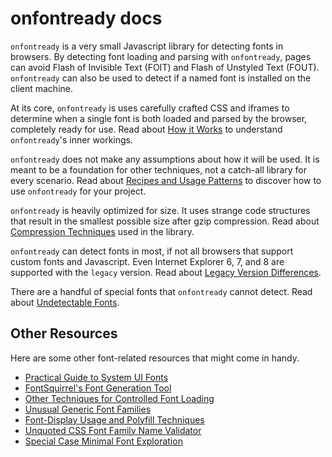 # onfontready docs

`onfontready` is a very small Javascript library for detecting fonts in browsers. By detecting font loading and parsing with `onfontready`, pages can avoid Flash of Invisible Text (FOIT) and Flash of Unstyled Text (FOUT). `onfontready` can also be used to detect if a named font is installed on the client machine.

At its core, `onfontready` is uses carefully crafted CSS and iframes to determine when a single font is both loaded and parsed by the browser, completely ready for use. Read about [How it Works](how_it_works.md) to understand `onfontready`'s inner workings.

`onfontready` does not make any assumptions about how it will be used. It is meant to be a foundation for other techniques, not a catch-all library for every scenario. Read about [Recipes and Usage Patterns](recipes_and_usage_patterns.md) to discover how to use `onfontready` for your project.

`onfontready` is heavily optimized for size. It uses strange code structures that result in the smallest possible size after gzip compression. Read about [Compression Techniques](compression_techniques.md) used in the library.

`onfontready` can detect fonts in most, if not all browsers that support custom fonts and Javascript. Even Internet Explorer 6, 7, and 8 are supported with the `legacy` version. Read about [Legacy Version Differences](legacy_version_differences.md).

There are a handful of special fonts that `onfontready` cannot detect. Read about [Undetectable Fonts](undetectable_fonts.md).


## Other Resources

Here are some other font-related resources that might come in handy.

* [Practical Guide to System UI Fonts](https://www.smashingmagazine.com/2015/11/using-system-ui-fonts-practical-guide/)
* [FontSquirrel's Font Generation Tool](https://www.fontsquirrel.com/tools/webfont-generator)
* [Other Techniques for Controlled Font Loading](https://www.filamentgroup.com/lab/font-loading.html)
* [Unusual Generic Font Families](http://furbo.org/2015/07/09/i-left-my-system-fonts-in-san-francisco/)
* [Font-Display Usage and Polyfill Techniques](https://css-tricks.com/font-display-masses/)
* [Unquoted CSS Font Family Name Validator](https://mothereff.in/font-family)
* [Special Case Minimal Font Exploration](http://processingjs.nihongoresources.com/the_smallest_font/)
